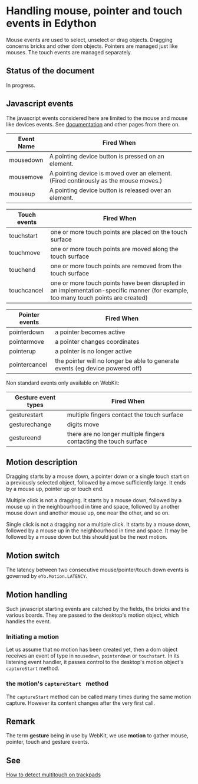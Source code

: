 # Handling mouse, pointer and touch events in Edython

Mouse events are used to select, unselect or drag objects. Dragging concerns bricks and other dom objects.
Pointers are managed just like mouses.
The touch events are managed separately.

## Status of the document

In progress.

## Javascript events

The javascript events considered here are limited to the mouse and mouse like devices events. See [documentation](https://developer.mozilla.org/en-US/docs/Web/Events) and other pages from there on.

| Event Name      | Fired When |
| ----------- | ----------- |
|mousedown	|A pointing device button is pressed on an element.|
|mousemove	|A pointing device is moved over an element. (Fired continously as the mouse moves.)|
|mouseup	|A pointing device button is released over an element.|

|Touch events| Fired When |
|---|---|
|touchstart|one or more touch points are placed on the touch surface|
|touchmove|one or more touch points are moved along the touch surface
|touchend|one or more touch points are removed from the touch surface|
|touchcancel|one or more touch points have been disrupted in an implementation-specific manner (for example, too many touch points are created)|

|Pointer events| Fired When |
|---|---|
|pointerdown|a pointer becomes active|
|pointermove|a pointer changes coordinates|
|pointerup|a pointer is no longer active|
|pointercancel|the pointer will no longer be able to generate events (eg device powered off) |

Non standard events only available on WebKit:

|Gesture event types| Fired When |
|---|---|
|gesturestart| multiple fingers contact the touch surface|
|gesturechange|digits move|
|gestureend|there are no longer multiple fingers contacting the touch surface|

## Motion description

Dragging starts by a mouse down, a pointer down or a single touch start on a previously selected object, followed by a move sufficiently large.
It ends by a mouse up, pointer up or touch end.

Multiple click is not a dragging. It starts by a mouse down, followed by a mouse up in the neighbourhood in time and space, followed by another mouse down and another mouse up, one near the other, and so on.

Single click is not a dragging nor a multiple click. It starts by a mouse down, followed by a mouse up in the neighbourhood in time and space.
It may be followed by a mouse down but this should just be the next motion.

## Motion switch

The latency between two consecutive mouse/pointer/touch down events is governed by `eYo.Motion.LATENCY`.

## Motion handling

Such javascript starting events are catched by the fields, the bricks and the various boards. They are passed to the desktop's motion object, which handles the event.

### Initiating a motion

Let us assume that no motion has been created yet,
then a dom object receives an event of type in `mousedown`, `pointerdown` or `touchstart`. In its listening event handler, it passes control to
the desktop's motion object's `captureStart` method.

### the motion's `captureStart ` method

The `captureStart` method can be called many times during the same motion capture. However its content changes after the very first call.

## Remark

The term **gesture** being in use by WebKit, we use **motion** to gather mouse, pointer, touch and gesture events.

## See

[How to detect multitouch on trackpads](https://medium.com/@auchenberg/detecting-multi-touch-trackpad-gestures-in-javascript-a2505babb10e)

